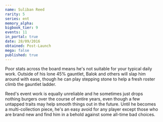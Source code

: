 ```yaml
---
name: Suliban Reed
rarity: 5
series: ent
memory_alpha:
bigbook_tier: 9
events: 11
in_portal: true
date: 28/09/2016
obtained: Post-Launch
mega: false
published: true
---
```


Poor stats across the board means he's not suitable for your typical daily work. Outside of his lone 45% gauntlet, Balok and others will slap him around with ease, though he can play stepping stone to help a fresh roster climb the gauntlet ladder.

Reed's event work is equally unreliable and he sometimes just drops nothing burgers over the course of entire years, even though a few untapped traits may help smooth things out in the future. Until he becomes a multi-collection piece, he's an easy avoid for any player except those who are brand new and find him in a behold against some all-time bad choices.
